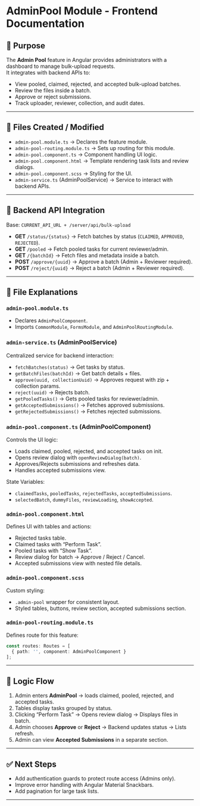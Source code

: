 
# AdminPool Module - Frontend Documentation

## 📘 Purpose
The **Admin Pool** feature in Angular provides administrators with a dashboard to manage bulk-upload requests.  
It integrates with backend APIs to:
- View pooled, claimed, rejected, and accepted bulk-upload batches.
- Review the files inside a batch.
- Approve or reject submissions.
- Track uploader, reviewer, collection, and audit dates.

---

## 🔹 Files Created / Modified

- `admin-pool.module.ts` → Declares the feature module.
- `admin-pool-routing.module.ts` → Sets up routing for this module.
- `admin-pool.component.ts` → Component handling UI logic.
- `admin-pool.component.html` → Template rendering task lists and review dialogs.
- `admin-pool.component.scss` → Styling for the UI.
- `admin-service.ts` (AdminPoolService) → Service to interact with backend APIs.

---

## 🔹 Backend API Integration

Base: `CURRENT_API_URL + /server/api/bulk-upload`

- **GET** `/status/{status}` → Fetch batches by status (`CLAIMED`, `APPROVED`, `REJECTED`).
- **GET** `/pooled` → Fetch pooled tasks for current reviewer/admin.
- **GET** `/{batchId}` → Fetch files and metadata inside a batch.
- **POST** `/approve/{uuid}` → Approve a batch (Admin + Reviewer required).
- **POST** `/reject/{uuid}` → Reject a batch (Admin + Reviewer required).

---

## 🔹 File Explanations

### `admin-pool.module.ts`
- Declares `AdminPoolComponent`.
- Imports `CommonModule`, `FormsModule`, and `AdminPoolRoutingModule`.

### `admin-service.ts` (AdminPoolService)
Centralized service for backend interaction:
- `fetchBatches(status)` → Get tasks by status.
- `getBatchFiles(batchId)` → Get batch details + files.
- `approve(uuid, collectionUuid)` → Approves request with zip + collection params.
- `reject(uuid)` → Rejects batch.
- `getPooledTasks()` → Gets pooled tasks for reviewer/admin.
- `getAcceptedSubmissions()` → Fetches approved submissions.
- `getRejectedSubmissions()` → Fetches rejected submissions.

### `admin-pool.component.ts` (AdminPoolComponent)
Controls the UI logic:
- Loads claimed, pooled, rejected, and accepted tasks on init.
- Opens review dialog with `openReviewDialog(batch)`.
- Approves/Rejects submissions and refreshes data.
- Handles accepted submissions view.

State Variables:
- `claimedTasks`, `pooledTasks`, `rejectedTasks`, `acceptedSubmissions`.
- `selectedBatch`, `dummyFiles`, `reviewLoading`, `showAccepted`.

### `admin-pool.component.html`
Defines UI with tables and actions:
- Rejected tasks table.
- Claimed tasks with “Perform Task”.
- Pooled tasks with “Show Task”.
- Review dialog for batch → Approve / Reject / Cancel.
- Accepted submissions view with nested file details.

### `admin-pool.component.scss`
Custom styling:
- `.admin-pool` wrapper for consistent layout.
- Styled tables, buttons, review section, accepted submissions section.

### `admin-pool-routing.module.ts`
Defines route for this feature:
```ts
const routes: Routes = [
  { path: '', component: AdminPoolComponent }
];
```

---

## 🔹 Logic Flow

1. Admin enters **AdminPool** → loads claimed, pooled, rejected, and accepted tasks.
2. Tables display tasks grouped by status.
3. Clicking “Perform Task” → Opens review dialog → Displays files in batch.
4. Admin chooses **Approve** or **Reject** → Backend updates status → Lists refresh.
5. Admin can view **Accepted Submissions** in a separate section.

---

## ✅ Next Steps

- Add authentication guards to protect route access (Admins only).
- Improve error handling with Angular Material Snackbars.
- Add pagination for large task lists.

---
